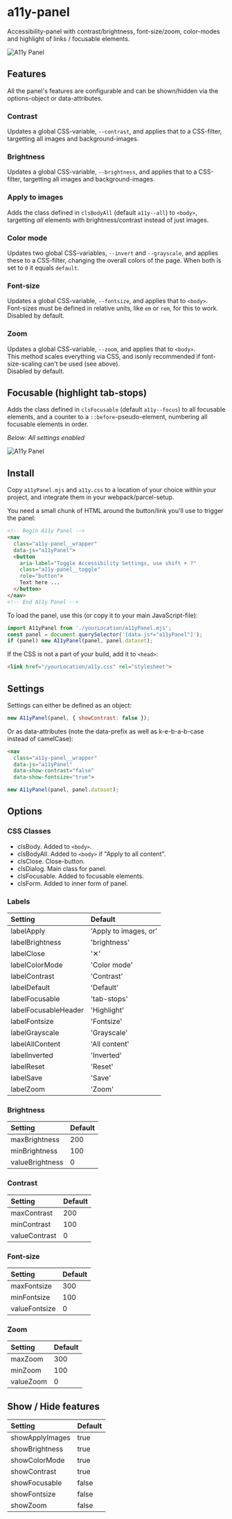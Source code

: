 # a11y-panel
Accessibility-panel with contrast/brightness, font-size/zoom, color-modes and highlight of links / focusable elements.

![A11y Panel](/docs/a11y.png)

## Features
All the panel's features are configurable and can be shown/hidden via the options-object or data-attributes.

### Contrast
Updates a global CSS-variable, `--contrast`, and applies that to a CSS-filter, targetting all images and background-images.

### Brightness
Updates a global CSS-variable, `--brightness`, and applies that to a CSS-filter, targetting all images and background-images.

### Apply to images
Adds the class defined in `clsBodyAll` (default `a11y--all`) to `<body>`, targetting *all* elements with brightness/contrast instead of just images.

### Color mode
Updates two global CSS-variables, `--invert` and `--grayscale`, and applies these to a CSS-filter, changing the overall colors of the page. When both is set to `0` it equals `default`.

### Font-size
Updates a global CSS-variable, `--fontsize`, and applies that to `<body>`.  
Font-sizes must be defined in relative units, like `em` or `rem`, for this to work.  
Disabled by default.

### Zoom
Updates a global CSS-variable, `--zoom`, and applies that to `<body>`.  
This method scales everything via CSS, and isonly recommended if font-size-scaling can't be used (see above).  
Disabled by default.

## Focusable (highlight tab-stops)
Adds the class defined in `clsFocusable` (default `a11y--focus`) to all focusable elements, and a counter to a `::before`-pseudo-element, numbering all focusable elements in order.



*Below: All settings enabled*

![A11y Panel](/docs/a11y__all.png)

## Install
Copy `a11yPanel.mjs` and `a11y.css` to a location of your choice within your project, and integrate them in your webpack/parcel-setup.

You need a small chunk of HTML around the button/link you'll use to trigger the panel:

```html
<!-- Begin A11y Panel -->
<nav
  class="a11y-panel__wrapper"
  data-js="a11yPanel">
  <button
    aria-label="Toggle Accessibility Settings, use shift + ?"
    class="a11y-panel__toggle"
    role="button">
    Text here ...
  </button>
</nav>
<!-- End A11y Panel -->
```

To load the panel, use this (or copy it to your main JavaScript-file):

```js
import A11yPanel from './yourLocation/a11yPanel.mjs';
const panel = document.querySelector('[data-js*="a11yPanel"]');
if (panel) new A11yPanel(panel, panel.dataset);
``` 

If the CSS is not a part of your build, add it to `<head>`:

```html
<link href="/yourLocation/a11y.css" rel="stylesheet">
```

## Settings
Settings can either be defined as an object:

```js
new A11yPanel(panel, { showContrast: false });
```

Or as data-attributes (note the data-prefix as well as k-e-b-a-b-case instead of camelCase):

```html
<nav
  class="a11y-panel__wrapper"
  data-js="a11yPanel"
  data-show-contrast="false"
  data-show-fontsize="true">
```

```js
new A11yPanel(panel, panel.dataset);
```

## Options

### CSS Classes

- clsBody. Added to `<body>`. 
- clsBodyAll. Added to `<body>` if "Apply to all content".
- clsClose. Close-button.
- clsDialog. Main class for panel.
- clsFocusable. Added to focusable elements.
- clsForm. Added to inner form of panel.

### Labels

| Setting              | Default                  |
| :------------------- | :----------------------- |
| labelApply           | 'Apply to images, or'    |
| labelBrightness      | 'brightness'             |
| labelClose           | '&#10005;'               |
| labelColorMode       | 'Color mode'             |
| labelContrast        | 'Contrast'               |
| labelDefault         | 'Default'                |
| labelFocusable       | 'tab-stops'              |
| labelFocusableHeader | 'Highlight'              |
| labelFontsize        | 'Fontsize'               |
| labelGrayscale       | 'Grayscale'              |
| labelAllContent      | 'All content'            |
| labelInverted        | 'Inverted'               |
| labelReset           | 'Reset'                  |
| labelSave            | 'Save'                   |
| labelZoom            | 'Zoom'                   |

### Brightness

| Setting          | Default    |
| :--------------- | :--------- |
| maxBrightness    | 200        |
| minBrightness    | 100        |
| valueBrightness  | 0          |

### Contrast

| Setting          | Default    |
| :--------------- | :--------- |
| maxContrast      | 200        |
| minContrast      | 100        |
| valueContrast    | 0          |

### Font-size

| Setting          | Default    |
| :--------------- | :--------- |
| maxFontsize      | 300        |
| minFontsize      | 100        |
| valueFontsize    | 0          |

### Zoom

| Setting          | Default    |
| :--------------- | :--------- |
| maxZoom          | 300        |
| minZoom          | 100        |
| valueZoom        | 0          |

## Show / Hide features

| Setting          | Default    |
| :--------------- | :--------- |
| showApplyImages  | true       |
| showBrightness   | true       |
| showColorMode    | true       |
| showContrast     | true       |
| showFocusable    | false      |
| showFontsize     | false      |
| showZoom         | false      |